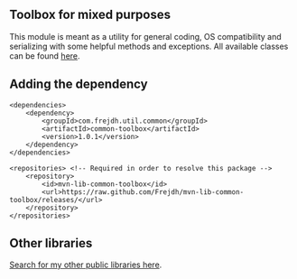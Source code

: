 Toolbox for mixed purposes
-
This module is meant as a utility for general coding, OS compatibility and serializing with some helpful
methods and exceptions.
All available classes can be found [here](https://github.com/Frejdh/mvn-lib-common-toolbox/tree/master/src/main/java/com/frejdh/util/common).

## Adding the dependency
```
<dependencies>
    <dependency>
        <groupId>com.frejdh.util.common</groupId>
        <artifactId>common-toolbox</artifactId>
        <version>1.0.1</version>
    </dependency>
</dependencies>

<repositories> <!-- Required in order to resolve this package -->
    <repository>
        <id>mvn-lib-common-toolbox</id>
        <url>https://raw.github.com/Frejdh/mvn-lib-common-toolbox/releases/</url>
    </repository>
</repositories>
```

## Other libraries
[Search for my other public libraries here](https://github.com/search?q=Frejdh%2Fmvn-lib-).
